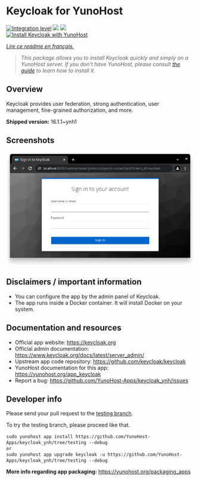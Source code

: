 <!--
N.B.: This README was automatically generated by https://github.com/YunoHost/apps/tree/master/tools/README-generator
It shall NOT be edited by hand.
-->

# Keycloak for YunoHost

[![Integration level](https://dash.yunohost.org/integration/keycloak.svg)](https://dash.yunohost.org/appci/app/keycloak) ![](https://ci-apps.yunohost.org/ci/badges/keycloak.status.svg) ![](https://ci-apps.yunohost.org/ci/badges/keycloak.maintain.svg)  
[![Install Keycloak with YunoHost](https://install-app.yunohost.org/install-with-yunohost.svg)](https://install-app.yunohost.org/?app=keycloak)

*[Lire ce readme en français.](./README_fr.md)*

> *This package allows you to install Keycloak quickly and simply on a YunoHost server.
If you don't have YunoHost, please consult [the guide](https://yunohost.org/#/install) to learn how to install it.*

## Overview

Keycloak provides user federation, strong authentication, user management, fine-grained authorization, and more.

**Shipped version:** 16.1.1~ynh1



## Screenshots

![](./doc/screenshots/keaycloak.png)

## Disclaimers / important information

* You can configure the app by the admin panel of Keycloak.
* The app runs inside a Docker container. It will install Docker on your system.

## Documentation and resources

* Official app website: https://keycloak.org
* Official admin documentation: https://www.keycloak.org/docs/latest/server_admin/
* Upstream app code repository: https://github.com/keycloak/keycloak
* YunoHost documentation for this app: https://yunohost.org/app_keycloak
* Report a bug: https://github.com/YunoHost-Apps/keycloak_ynh/issues

## Developer info

Please send your pull request to the [testing branch](https://github.com/YunoHost-Apps/keycloak_ynh/tree/testing).

To try the testing branch, please proceed like that.
```
sudo yunohost app install https://github.com/YunoHost-Apps/keycloak_ynh/tree/testing --debug
or
sudo yunohost app upgrade keycloak -u https://github.com/YunoHost-Apps/keycloak_ynh/tree/testing --debug
```

**More info regarding app packaging:** https://yunohost.org/packaging_apps